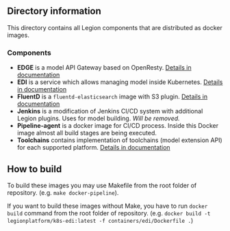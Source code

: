 ## Directory information

This directory contains all Legion components that are distributed as docker images.

### Components
* **EDGE** is a model API Gateway based on OpenResty. [Details in documentation](../docs/source/edge.md)
* **EDI** is a service which allows managing model inside Kubernetes. [Details in documentation](../docs/source/edi.md)
* **FluentD** is a `fluentd-elasticsearch` image with S3 plugin. [Details in documentation](../docs/source/feedback-loop.md)
* **Jenkins** is a modification of Jenkins CI/CD system with additional Legion plugins. Uses for model building. _Will be removed._
* **Pipeline-agent** is a docker image for CI/CD process. Inside this Docker image almost all build stages are being executed.
* **Toolchains** contains implementation of toolchains (model extension API) for each supported platform. [Details in documentation](../docs/source/toolchains.md)


## How to build
To build these images you may use Makefile from the root folder of repository. (e.g. `make docker-pipeline`).

If you want to build these images without Make, you have to run `docker build` command from the root folder of repository. (e.g. `docker build -t legionplatform/k8s-edi:latest -f containers/edi/Dockerfile .`)